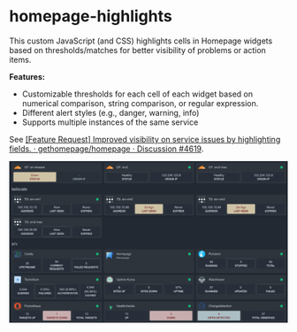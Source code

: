 # homepage-highlights

This custom JavaScript (and CSS) highlights cells in Homepage widgets based on thresholds/matches for better visibility of problems or action items.

**Features:**
- Customizable thresholds for each cell of each widget based on numerical comparison, string comparison, or regular expression.
- Different alert styles (e.g., danger, warning, info)
- Supports multiple instances of the same service

See [[Feature Request] Improved visibility on service issues by highlighting fields. · gethomepage/homepage · Discussion #4619](https://github.com/gethomepage/homepage/discussions/4619).

![Screenshot of homepage-highlights in action](screenshot.png)
